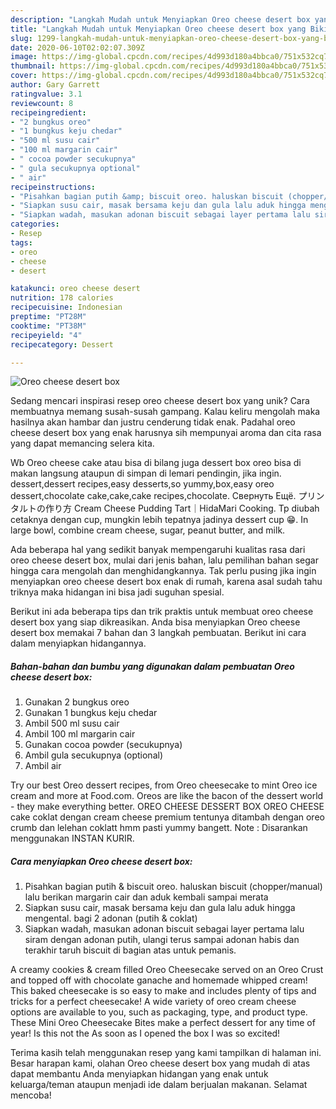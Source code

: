 ```yaml
---
description: "Langkah Mudah untuk Menyiapkan Oreo cheese desert box yang Bikin Ngiler"
title: "Langkah Mudah untuk Menyiapkan Oreo cheese desert box yang Bikin Ngiler"
slug: 1299-langkah-mudah-untuk-menyiapkan-oreo-cheese-desert-box-yang-bikin-ngiler
date: 2020-06-10T02:02:07.309Z
image: https://img-global.cpcdn.com/recipes/4d993d180a4bbca0/751x532cq70/oreo-cheese-desert-box-foto-resep-utama.jpg
thumbnail: https://img-global.cpcdn.com/recipes/4d993d180a4bbca0/751x532cq70/oreo-cheese-desert-box-foto-resep-utama.jpg
cover: https://img-global.cpcdn.com/recipes/4d993d180a4bbca0/751x532cq70/oreo-cheese-desert-box-foto-resep-utama.jpg
author: Gary Garrett
ratingvalue: 3.1
reviewcount: 8
recipeingredient:
- "2 bungkus oreo"
- "1 bungkus keju chedar"
- "500 ml susu cair"
- "100 ml margarin cair"
- " cocoa powder secukupnya"
- " gula secukupnya optional"
- " air"
recipeinstructions:
- "Pisahkan bagian putih &amp; biscuit oreo. haluskan biscuit (chopper/manual) lalu berikan margarin cair dan aduk kembali sampai merata"
- "Siapkan susu cair, masak bersama keju dan gula lalu aduk hingga mengental. bagi 2 adonan (putih &amp; coklat)"
- "Siapkan wadah, masukan adonan biscuit sebagai layer pertama lalu siram dengan adonan putih, ulangi terus sampai adonan habis dan terakhir taruh biscuit di bagian atas untuk pemanis."
categories:
- Resep
tags:
- oreo
- cheese
- desert

katakunci: oreo cheese desert 
nutrition: 178 calories
recipecuisine: Indonesian
preptime: "PT28M"
cooktime: "PT38M"
recipeyield: "4"
recipecategory: Dessert

---
```



![Oreo cheese desert box](https://img-global.cpcdn.com/recipes/4d993d180a4bbca0/751x532cq70/oreo-cheese-desert-box-foto-resep-utama.jpg)

Sedang mencari inspirasi resep oreo cheese desert box yang unik? Cara membuatnya memang susah-susah gampang. Kalau keliru mengolah maka hasilnya akan hambar dan justru cenderung tidak enak. Padahal oreo cheese desert box yang enak harusnya sih mempunyai aroma dan cita rasa yang dapat memancing selera kita.

Wb Oreo cheese cake atau bisa di bilang juga dessert box oreo bisa di makan langsung ataupun di simpan di lemari pendingin, jika ingin. dessert,dessert recipes,easy desserts,so yummy,box,easy oreo dessert,chocolate cake,cake,cake recipes,chocolate. Свернуть Ещё. プリンタルトの作り方 Cream Cheese Pudding Tart｜HidaMari Cooking. Tp diubah cetaknya dengan cup, mungkin lebih tepatnya jadinya dessert cup 😁. In large bowl, combine cream cheese, sugar, peanut butter, and milk.

Ada beberapa hal yang sedikit banyak mempengaruhi kualitas rasa dari oreo cheese desert box, mulai dari jenis bahan, lalu pemilihan bahan segar hingga cara mengolah dan menghidangkannya. Tak perlu pusing jika ingin menyiapkan oreo cheese desert box enak di rumah, karena asal sudah tahu triknya maka hidangan ini bisa jadi suguhan spesial.


Berikut ini ada beberapa tips dan trik praktis untuk membuat oreo cheese desert box yang siap dikreasikan. Anda bisa menyiapkan Oreo cheese desert box memakai 7 bahan dan 3 langkah pembuatan. Berikut ini cara dalam menyiapkan hidangannya.

<!--inarticleads1-->

##### Bahan-bahan dan bumbu yang digunakan dalam pembuatan Oreo cheese desert box:

1. Gunakan 2 bungkus oreo
1. Gunakan 1 bungkus keju chedar
1. Ambil 500 ml susu cair
1. Ambil 100 ml margarin cair
1. Gunakan  cocoa powder (secukupnya)
1. Ambil  gula secukupnya (optional)
1. Ambil  air


Try our best Oreo dessert recipes, from Oreo cheesecake to mint Oreo ice cream and more at Food.com. Oreos are like the bacon of the dessert world - they make everything better. OREO CHEESE DESSERT BOX OREO CHEESE cake coklat dengan cream cheese premium tentunya ditambah dengan oreo crumb dan lelehan coklatt hmm pasti yummy bangett. Note : Disarankan menggunakan INSTAN KURIR. 

<!--inarticleads2-->

##### Cara menyiapkan Oreo cheese desert box:

1. Pisahkan bagian putih &amp; biscuit oreo. haluskan biscuit (chopper/manual) lalu berikan margarin cair dan aduk kembali sampai merata
1. Siapkan susu cair, masak bersama keju dan gula lalu aduk hingga mengental. bagi 2 adonan (putih &amp; coklat)
1. Siapkan wadah, masukan adonan biscuit sebagai layer pertama lalu siram dengan adonan putih, ulangi terus sampai adonan habis dan terakhir taruh biscuit di bagian atas untuk pemanis.


A creamy cookies &amp; cream filled Oreo Cheesecake served on an Oreo Crust and topped off with chocolate ganache and homemade whipped cream! This baked cheesecake is so easy to make and includes plenty of tips and tricks for a perfect cheesecake! A wide variety of oreo cream cheese options are available to you, such as packaging, type, and product type. These Mini Oreo Cheesecake Bites make a perfect dessert for any time of year! Is this not the As soon as I opened the box I was so excited! 

Terima kasih telah menggunakan resep yang kami tampilkan di halaman ini. Besar harapan kami, olahan Oreo cheese desert box yang mudah di atas dapat membantu Anda menyiapkan hidangan yang enak untuk keluarga/teman ataupun menjadi ide dalam berjualan makanan. Selamat mencoba!
